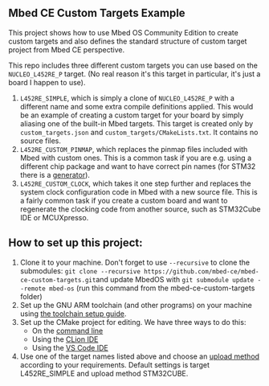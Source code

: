 ## Mbed CE Custom Targets Example

This project shows how to use Mbed OS Community Edition to create custom targets and also defines the standard structure of custom target project from Mbed CE perspective.

This repo includes three different custom targets you can use based on the `NUCLEO_L452RE_P` target.  (No real reason it's this target in particular, it's just a board I happen to use).

1. `L452RE_SIMPLE`, which is simply a clone of `NUCLEO_L452RE_P` with a different name and some extra compile definitions applied.  This would be an example of creating a custom target for your board by simply aliasing one of the built-in Mbed targets.  This target is created only by `custom_targets.json` and `custom_targets/CMakeLists.txt`.  It contains no source files.
2. `L452RE_CUSTOM_PINMAP`, which replaces the pinmap files included with Mbed with custom ones.  This is a common task if you are e.g. using a different chip package and want to have correct pin names (for STM32 there is a [generator](https://github.com/mbed-ce/mbed-os/tree/master/targets/TARGET_STM#board-specific-files-pinmap)).
3. `L452RE_CUSTOM_CLOCK`, which takes it one step further and replaces the system clock configuration code in Mbed with a new source file.  This is a fairly common task if you create a custom board and want to regenerate the clocking code from another source, such as STM32Cube IDE or MCUXpresso.

## How to set up this project:

1. Clone it to your machine.  Don't forget to use `--recursive` to clone the submodules: `git clone --recursive https://github.com/mbed-ce/mbed-ce-custom-targets.git`and update MbedOS with `git submodule update --remote mbed-os` (run this command from the mbed-ce-custom-targets folder)
2. Set up the GNU ARM toolchain (and other programs) on your machine using [the toolchain setup guide](https://github.com/mbed-ce/mbed-os/wiki/Toolchain-Setup-Guide).
3. Set up the CMake project for editing. We have three ways to do this:
    - On the [command line](https://github.com/mbed-ce/mbed-os/wiki/Project-Setup:-Command-Line)
    - Using the [CLion IDE](https://github.com/mbed-ce/mbed-os/wiki/Project-Setup:-CLion)
    - Using the [VS Code IDE](https://github.com/mbed-ce/mbed-os/wiki/Project-Setup:-VS-Code)
4. Use one of the target names listed above and choose an [upload method](https://github.com/mbed-ce/mbed-os/wiki/Upload-Methods) according to your requirements. Default settings is target L452RE_SIMPLE and upload method STM32CUBE.
   
